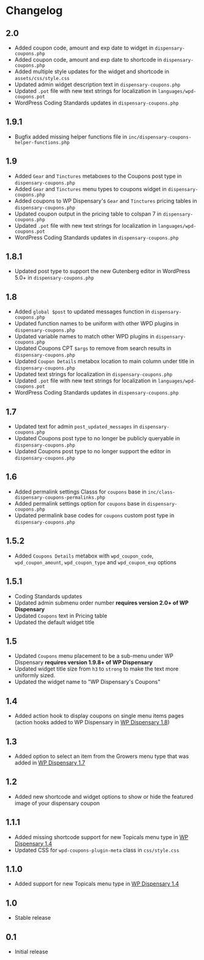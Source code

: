 # Changelog

## 2.0
*   Added coupon code, amount and exp date to widget in `dispensary-coupons.php`
*   Added coupon code, amount and exp date to shortcode in `dispensary-coupons.php`
*   Added multiple style updates for the widget and shortcode in `assets/css/style.css`
*   Updated admin widget description text in `dispensary-coupons.php`
*   Updated `.pot` file with new text strings for localization in `languages/wpd-coupons.pot`
*   WordPress Coding Standards updates in `dispensary-coupons.php`

## 1.9.1
*   Bugfix added missing helper functions file in `inc/dispensary-coupons-helper-functions.php`

## 1.9
*   Added `Gear` and `Tinctures` metaboxes to the Coupons post type in `dispensary-coupons.php`
*   Added `Gear` and `Tinctures` menu types to coupons widget in `dispensary-coupons.php`
*   Added coupons to WP Dispensary's `Gear` and `Tinctures` pricing tables in `dispensary-coupons.php`
*   Updated coupon output in the pricing table to colspan 7 in `dispensary-coupons.php`
*   Updated `.pot` file with new text strings for localization in `languages/wpd-coupons.pot`
*   WordPress Coding Standards updates in `dispensary-coupons.php`

## 1.8.1
*   Updated post type to support the new Gutenberg editor in WordPress 5.0+ in `dispensary-coupons.php`

## 1.8
*   Added `global $post` to updated messages function in `dispensary-coupons.php`
*   Updated function names to be uniform with other WPD plugins in `dispensary-coupons.php`
*   Updated variable names to match other WPD plugins in `dispensary-coupons.php`
*   Updated Coupons CPT `$args` to remove from search results in `dispensary-coupons.php`
*   Updated `Coupon Details` metabox location to main column under title in `dispensary-coupons.php`
*   Updated text strings for localization in `dispensary-coupons.php`
*   Updated `.pot` file with new text strings for localization in `languages/wpd-coupons.pot`
*   WordPress Coding Standards updates in `dispensary-coupons.php`

## 1.7
*   Updated text for admin `post_updated_messages` in `dispensary-coupons.php`
*   Updated Coupons post type to no longer be publicly queryable in `dispensary-coupons.php`
*   Updated Coupons post type to no longer support the editor in `dispensary-coupons.php`

## 1.6
*   Added permalink settings Classs for `coupons` base in `inc/class-dispensary-coupons-permalinks.php`
*   Added permalink settings option for `coupons` base in `dispensary-coupons.php`
*   Updated permalink base codes for `coupons` custom post type in `dispensary-coupons.php`

## 1.5.2
*   Added `Coupons Details` metabox with `wpd_coupon_code`, `wpd_coupon_amount`, `wpd_coupon_type` and `wpd_coupon_exp` options

## 1.5.1
*   Coding Standards updates
*   Updated admin submenu order number **requires version 2.0+ of WP Dispensary**
*   Updated <td> `Coupons` text in Pricing table
*   Updated the default widget title

## 1.5
*   Updated `Coupons` menu placement to be a sub-menu under WP Dispensary **requires version 1.9.8+ of WP Dispensary**
*   Updated widget title size from `h3` to `strong` to make the text more uniformly sized.
*   Updated the widget name to "WP Dispensary's Coupons"

## 1.4
*   Added action hook to display coupons on single menu items pages (action hooks added to WP Dispensary in [WP Dispensary 1.8](https://cannabizsoftware.com/wp-dispensary-version-1-8/))

## 1.3
*   Added option to select an item from the Growers menu type that was added in [WP Dispensary 1.7](https://cannabizsoftware.com/wp-dispensary-version-1-7/)

## 1.2
*   Added new shortcode and widget options to show or hide the featured image of your dispensary coupon

## 1.1.1
*   Added missing shortcode support for new Topicals menu type in [WP Dispensary 1.4](https://cannabizsoftware.com/wp-dispensary-version-1-4/)
*   Updated CSS for `wpd-coupons-plugin-meta` class in `css/style.css`

## 1.1.0
*   Added support for new Topicals menu type in [WP Dispensary 1.4](https://cannabizsoftware.com/wp-dispensary-version-1-4/)

## 1.0
*   Stable release

## 0.1
*   Initial release
